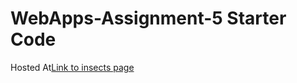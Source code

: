# WebApps-Assignment-5 Starter Code

Hosted At[Link to insects page]( https://44-563-web-apps-f22.github.io/44563-webapps-assignment-5-vineetharavuri2/)